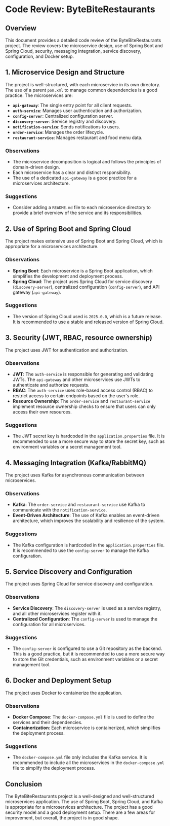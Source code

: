 
# Code Review: ByteBiteRestaurants

## Overview

This document provides a detailed code review of the ByteBiteRestaurants project. The review covers the microservice design, use of Spring Boot and Spring Cloud, security, messaging integration, service discovery, configuration, and Docker setup.

## 1. Microservice Design and Structure

The project is well-structured, with each microservice in its own directory. The use of a parent `pom.xml` to manage common dependencies is a good practice. The microservices are:

- **`api-gateway`**: The single entry point for all client requests.
- **`auth-service`**: Manages user authentication and authorization.
- **`config-server`**: Centralized configuration server.
- **`discovery-server`**: Service registry and discovery.
- **`notification-service`**: Sends notifications to users.
- **`order-service`**: Manages the order lifecycle.
- **`restaurant-service`**: Manages restaurant and food menu data.

### Observations

- The microservice decomposition is logical and follows the principles of domain-driven design.
- Each microservice has a clear and distinct responsibility.
- The use of a dedicated `api-gateway` is a good practice for a microservices architecture.

### Suggestions

- Consider adding a `README.md` file to each microservice directory to provide a brief overview of the service and its responsibilities.

## 2. Use of Spring Boot and Spring Cloud

The project makes extensive use of Spring Boot and Spring Cloud, which is appropriate for a microservices architecture.

### Observations

- **Spring Boot**: Each microservice is a Spring Boot application, which simplifies the development and deployment process.
- **Spring Cloud**: The project uses Spring Cloud for service discovery (`discovery-server`), centralized configuration (`config-server`), and API gateway (`api-gateway`).

### Suggestions

- The version of Spring Cloud used is `2025.0.0`, which is a future release. It is recommended to use a stable and released version of Spring Cloud.

## 3. Security (JWT, RBAC, resource ownership)

The project uses JWT for authentication and authorization.

### Observations

- **JWT**: The `auth-service` is responsible for generating and validating JWTs. The `api-gateway` and other microservices use JWTs to authenticate and authorize requests.
- **RBAC**: The `auth-service` uses role-based access control (RBAC) to restrict access to certain endpoints based on the user's role.
- **Resource Ownership**: The `order-service` and `restaurant-service` implement resource ownership checks to ensure that users can only access their own resources.

### Suggestions

- The JWT secret key is hardcoded in the `application.properties` file. It is recommended to use a more secure way to store the secret key, such as environment variables or a secret management tool.

## 4. Messaging Integration (Kafka/RabbitMQ)

The project uses Kafka for asynchronous communication between microservices.

### Observations

- **Kafka**: The `order-service` and `restaurant-service` use Kafka to communicate with the `notification-service`.
- **Event-Driven Architecture**: The use of Kafka enables an event-driven architecture, which improves the scalability and resilience of the system.

### Suggestions

- The Kafka configuration is hardcoded in the `application.properties` file. It is recommended to use the `config-server` to manage the Kafka configuration.

## 5. Service Discovery and Configuration

The project uses Spring Cloud for service discovery and configuration.

### Observations

- **Service Discovery**: The `discovery-server` is used as a service registry, and all other microservices register with it.
- **Centralized Configuration**: The `config-server` is used to manage the configuration for all microservices.

### Suggestions

- The `config-server` is configured to use a Git repository as the backend. This is a good practice, but it is recommended to use a more secure way to store the Git credentials, such as environment variables or a secret management tool.

## 6. Docker and Deployment Setup

The project uses Docker to containerize the application.

### Observations

- **Docker Compose**: The `docker-compose.yml` file is used to define the services and their dependencies.
- **Containerization**: Each microservice is containerized, which simplifies the deployment process.

### Suggestions

- The `docker-compose.yml` file only includes the Kafka service. It is recommended to include all the microservices in the `docker-compose.yml` file to simplify the deployment process.

## Conclusion

The ByteBiteRestaurants project is a well-designed and well-structured microservices application. The use of Spring Boot, Spring Cloud, and Kafka is appropriate for a microservices architecture. The project has a good security model and a good deployment setup. There are a few areas for improvement, but overall, the project is in good shape.
